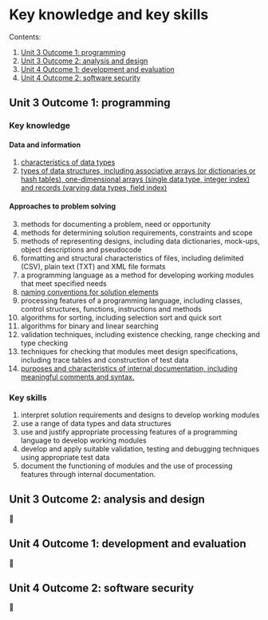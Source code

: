 # Key knowledge and key skills

Contents:

1. [Unit 3 Outcome 1: programming](#unit-3-outcome-1-programming)
1. [Unit 3 Outcome 2: analysis and design](#unit-3-outcome-2-analysis-and-design)
1. [Unit 4 Outcome 1: development and evaluation](#unit-4-outcome-1-development-and-evaluation)
1. [Unit 4 Outcome 2: software security](#unit-4-outcome-2-software-security)

## Unit 3 Outcome 1: programming

### Key knowledge

#### Data and information

1. [characteristics of data types](descriptors/kk311.md)
2. [types of data structures, including associative arrays (or dictionaries or hash tables), one-dimensional arrays (single data type, integer index) and records (varying data types, field index)](descriptors/kk312.md)

#### Approaches to problem solving

3. methods for documenting a problem, need or opportunity
4. methods for determining solution requirements, constraints and scope
5. methods of representing designs, including data dictionaries, mock-ups, object descriptions and pseudocode
6. formatting and structural characteristics of files, including delimited (CSV), plain text (TXT) and XML file formats
7. a programming language as a method for developing working modules that meet specified needs
8. [naming conventions for solution elements](descriptors/kk318.md)
9. processing features of a programming language, including classes, control structures, functions, instructions and methods 
10. algorithms for sorting, including selection sort and quick sort
11. algorithms for binary and linear searching
12. validation techniques, including existence checking, range checking and type checking
13. techniques for checking that modules meet design specifications, including trace tables and construction of test data 
14. [purposes and characteristics of internal documentation, including meaningful comments and syntax.](descriptors/kk3114.md)

### Key skills

1. interpret solution requirements and designs to develop working modules
2. use a range of data types and data structures
3. use and justify appropriate processing features of a programming language to develop working modules
4. develop and apply suitable validation, testing and debugging techniques using appropriate test data
5. document the functioning of modules and the use of processing features through internal documentation.

## Unit 3 Outcome 2: analysis and design

🚧

## Unit 4 Outcome 1: development and evaluation

🚧

## Unit 4 Outcome 2: software security

🚧